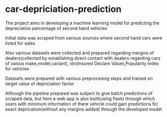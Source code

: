 # car-depriciation-prediction

The project aims in developing a machine learning model for predicting the depreciation percentage of second hand vehicles

Initial data was scraped from various sources where second hand cars were listed for sales

Also various datasets were collected and prepared regarding margins of dealers(collected by establishing direct contact with dealers regarding cars of vaious make,model,variant), idv(Insured Declare Value),Popularity Index for vehicles  

Datasets were prepared with various preprocesing steps and trained on target value of depriciation factor

Although the pipeline prepared was subject to give batch predictions of scraped data, but here a web app is also built(using flask) through which users with minimum information of there vehicle could gain predictions for exact deprication(without any margins added) through the developed model
